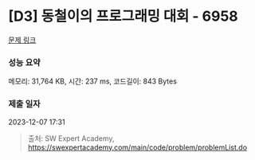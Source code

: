 # [D3] 동철이의 프로그래밍 대회 - 6958 

[문제 링크](https://swexpertacademy.com/main/code/problem/problemDetail.do?contestProbId=AWjlFcGK3dMDFAVT) 

### 성능 요약

메모리: 31,764 KB, 시간: 237 ms, 코드길이: 843 Bytes

### 제출 일자

2023-12-07 17:31



> 출처: SW Expert Academy, https://swexpertacademy.com/main/code/problem/problemList.do